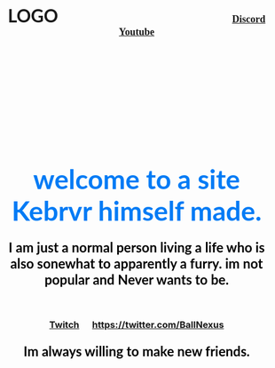 
<body background="![image0](https://user-images.githubusercontent.com/95942529/145651926-64e8d969-2e1c-41a4-b465-fdd4a477e10a.jpg)
" link="#000" alink="#017bf5" vlink="#000">
	<br/>
	<h3 align="center">
		<font face="Lato" size="6">LOGO</font>
		&nbsp;&nbsp;&nbsp;&nbsp;&nbsp;&nbsp;&nbsp;&nbsp;&nbsp;&nbsp;&nbsp;&nbsp;&nbsp;&nbsp;&nbsp;&nbsp;&nbsp;&nbsp;&nbsp;
		&nbsp;&nbsp;&nbsp;&nbsp;&nbsp;&nbsp;&nbsp;&nbsp;&nbsp;&nbsp;&nbsp;&nbsp;&nbsp;&nbsp;&nbsp;&nbsp;&nbsp;&nbsp;&nbsp;
		&nbsp;&nbsp;&nbsp;&nbsp;&nbsp;&nbsp;&nbsp;&nbsp;&nbsp;&nbsp;&nbsp;&nbsp;&nbsp;&nbsp;&nbsp;&nbsp;&nbsp;&nbsp;&nbsp;
		&nbsp;&nbsp;&nbsp;&nbsp;&nbsp;&nbsp;&nbsp;&nbsp;&nbsp;&nbsp;&nbsp;&nbsp;&nbsp;&nbsp;&nbsp;&nbsp;&nbsp;&nbsp;&nbsp;
		<font face="cinzel" size="4">
			<a href="https://discord.gg/rYwdwwuj7z">Discord</a>
			<a href="https://www.youtube.com/channel/UCqpXbc2cq32OPaoWArB0sKQ">Youtube</a>
		</font>
	</h3>
	<br /><br /><br /><br /><br /><br /><br /><br /><br /><br />
	<h1 align="center">
		<font face="Lato" color="#017bf5" size="7">
			welcome to a site Kebrvr himself made.
		</font>
	</h1>
	<h3 align="center">
		<font face="Lato" color="#000" size="5">
			I am just a normal person living a life who is also sonewhat to apparently a furry.
      im not popular and Never wants to be.
		</font>
	</h3>
	<br />
	<h3 align="center">
	<a href="#">
		<a href="https://www.twitch.tv/kebrvr_">Twitch</a>
	</a>&nbsp;&nbsp;&nbsp;&nbsp;
	<a href="#">
		<a href="Twitter">https://twitter.com/BallNexus</a>
		<h3 align="center">
		<font face="Lato" color="#000" size="5">
			Im always willing to make new friends.
		</font>
	</a>
	</h3>
</body>
</html>
